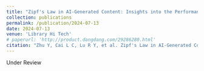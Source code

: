 ```yaml
---
title: "Zipf's Law in AI-Generated Content: Insights into the Performance of Generative AI"
collection: publications
permalink: /publication/2024-07-13
date: 2024-07-13
venue: 'Library Hi Tech'
# paperurl: 'http://product.dangdang.com/29286280.html'
citation: "Zhu Y, Cai L C, Lu R Y, et al. Zipf's Law in AI-Generated Content: Insights into the Performance of Generative AI[J].Library Hi Tech,2024."
---
```


Under Review
<!-- [下载本文]() -->